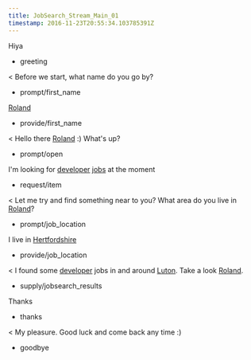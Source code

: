 ```yaml
---
title: JobSearch_Stream_Main_01
timestamp: 2016-11-23T20:55:34.103785391Z
---
```

Hiya
* greeting

< Before we start, what name do you go by?
* prompt/first_name

[Roland](first_name)
* provide/first_name

< Hello there [Roland](first_name) :) What's up?
* prompt/open

I'm looking for [developer](jobrole) [jobs](item_type) at the moment
* request/item

< Let me try and find something near to you? What area do you live in [Roland](first_name)?
* prompt/job_location

I live in [Hertfordshire](location)
* provide/job_location

< I found some [developer](jobrole) jobs in and around [Luton](location). Take a look [Roland](first_name).
* supply/jobsearch_results

Thanks
* thanks

< My pleasure. Good luck and come back any time :)
* goodbye
